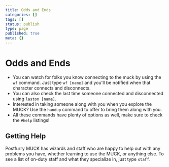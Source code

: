 ```yaml
---
title: Odds and Ends
categories: []
tags: []
status: publish
type: page
published: true
meta: {}
---
```

# Odds and Ends

* You can watch for folks you know connecting to the muck by using the `wf` command.  Just type `wf [name]` and you'll be notified when that character connects and disconnects.
* You can also check the last time someone connected and disconnected using `laston [name]`.
* Interested in taking someone along with you when you explore the MUCK?  Use the `handup` command to offer to bring them along with you.
* All these commands have plenty of options as well, make sure to check the `#help` listings!

## Getting Help

Postfurry MUCK has wizards and staff who are happy to help out with any problems you have, whether learning to use the MUCK, or anything else.  To see a list of on-duty staff and what they specialize in, just type `staff`.
